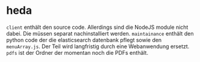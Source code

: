 # heda

`client` enthält den source code. Allerdings sind die NodeJS module nicht dabei. Die müssen separat nachinstalliert werden.
`maintainance` enthält den python code der die elasticsearch datenbank pflegt sowie den `menuArray.js`. Der Teil wird langfristig durch eine Webanwendung ersetzt.
`pdfs` ist der Ordner der momentan noch die PDFs enthält.
